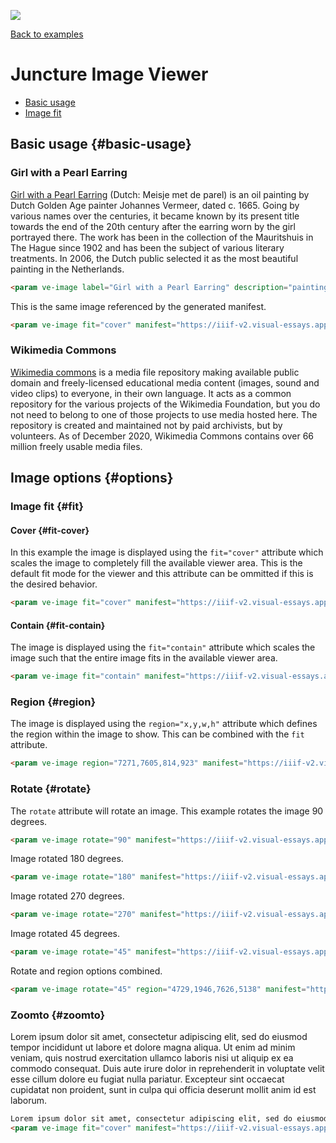 <!-- This just provides a convenient way for viewing the visual essay, it is not actually needed in the essay -->
<a href="https://juncture-digital.org"><img src="https://gitcdn.link/repo/jstor-labs/juncture/main/images/ve-button.png"></a>

<!-- Some config data for the essay -->
<param ve-config title="Image Viewer Examples" layout="vtl">

<a class="nav" href="/examples"><i class="fas fa-arrow-circle-left"></i>Back to examples</a>

# Juncture Image Viewer

- [Basic usage](#basic-usage)
- [Image fit](#fit)

## Basic usage {#basic-usage}

### Girl with a Pearl Earring

[Girl with a Pearl Earring](https://en.wikipedia.org/wiki/Girl_with_a_Pearl_Earring) (Dutch: Meisje met de parel) is an oil painting by Dutch Golden Age painter Johannes Vermeer, dated c. 1665. Going by various names over the centuries, it became known by its present title towards the end of the 20th century after the earring worn by the girl portrayed there. The work has been in the collection of the Mauritshuis in The Hague since 1902 and has been the subject of various literary treatments. In 2006, the Dutch public selected it as the most beautiful painting in the Netherlands.
<param ve-image label="Girl with a Pearl Earring" description="painting by Johannes Vermeer" license="public domain" url="https://upload.wikimedia.org/wikipedia/commons/0/0f/1665_Girl_with_a_Pearl_Earring.jpg">
<param ve-map center="Q221092">

```html
<param ve-image label="Girl with a Pearl Earring" description="painting by Johannes Vermeer" license="public domain" url="https://upload.wikimedia.org/wikipedia/commons/f/fa/Girl_with_a_Pearl_Earring_%28Full_Renovation%29.jpg">
```

This is the same image referenced by the generated manifest.
<param ve-image fit="cover" manifest="https://iiif-v2.visual-essays.app/manifest/6dd738aed85597cac540ad31dd5818e86ef7f2918c7b43a9eb3123d5538e6e4c">

```html
<param ve-image fit="cover" manifest="https://iiif-v2.visual-essays.app/manifest/6dd738aed85597cac540ad31dd5818e86ef7f2918c7b43a9eb3123d5538e6e4c">
```

### Wikimedia Commons

[Wikimedia commons](https://commons.wikimedia.org/wiki/Main_Page) is a media file repository making available public domain and freely-licensed educational media content (images, sound and video clips) to everyone, in their own language. It acts as a common repository for the various projects of the Wikimedia Foundation, but you do not need to belong to one of those projects to use media hosted here. The repository is created and maintained not by paid archivists, but by volunteers.  As of December 2020, Wikimedia Commons contains over 66 million freely usable media files.

<param ve-image fit="cover" manifest="https://iiif-v2.visual-essays.app/manifest/6dd738aed85597cac540ad31dd5818e86ef7f2918c7b43a9eb3123d5538e6e4c">

## Image options {#options}

### Image fit {#fit}

#### Cover {#fit-cover}

In this example the image is displayed using the `fit="cover"` attribute which scales the image to completely fill the available viewer area. This is the default fit mode for the viewer and this attribute can be ommitted if this is the desired behavior.
<param ve-image fit="cover" manifest="https://iiif-v2.visual-essays.app/manifest/6dd738aed85597cac540ad31dd5818e86ef7f2918c7b43a9eb3123d5538e6e4c">

```html
<param ve-image fit="cover" manifest="https://iiif-v2.visual-essays.app/manifest/6dd738aed85597cac540ad31dd5818e86ef7f2918c7b43a9eb3123d5538e6e4c">
```

#### Contain {#fit-contain}

The image is displayed using the `fit="contain"` attribute which scales the image such that the entire image fits in the available viewer area. 
<param ve-image fit="contain" manifest="https://iiif-v2.visual-essays.app/manifest/6dd738aed85597cac540ad31dd5818e86ef7f2918c7b43a9eb3123d5538e6e4c">

```html
<param ve-image fit="contain" manifest="https://iiif-v2.visual-essays.app/manifest/6dd738aed85597cac540ad31dd5818e86ef7f2918c7b43a9eb3123d5538e6e4c">
```

### Region {#region}

The image is displayed using the `region="x,y,w,h"` attribute which defines the region within the image to show.  This can be combined with the `fit` attribute. 
<param ve-image region="7271,7605,814,923" manifest="https://iiif-v2.visual-essays.app/manifest/6dd738aed85597cac540ad31dd5818e86ef7f2918c7b43a9eb3123d5538e6e4c">

```html
<param ve-image region="7271,7605,814,923" manifest="https://iiif-v2.visual-essays.app/manifest/6dd738aed85597cac540ad31dd5818e86ef7f2918c7b43a9eb3123d5538e6e4c">
```

### Rotate {#rotate}

The `rotate` attribute will rotate an image.  This example rotates the image 90 degrees.
<param ve-image rotate="90" manifest="https://iiif-v2.visual-essays.app/manifest/6dd738aed85597cac540ad31dd5818e86ef7f2918c7b43a9eb3123d5538e6e4c">

```html
<param ve-image rotate="90" manifest="https://iiif-v2.visual-essays.app/manifest/6dd738aed85597cac540ad31dd5818e86ef7f2918c7b43a9eb3123d5538e6e4c">
```

Image rotated 180 degrees.
<param ve-image rotate="180" manifest="https://iiif-v2.visual-essays.app/manifest/6dd738aed85597cac540ad31dd5818e86ef7f2918c7b43a9eb3123d5538e6e4c">

```html
<param ve-image rotate="180" manifest="https://iiif-v2.visual-essays.app/manifest/6dd738aed85597cac540ad31dd5818e86ef7f2918c7b43a9eb3123d5538e6e4c">
```

Image rotated 270 degrees.
<param ve-image rotate="270" manifest="https://iiif-v2.visual-essays.app/manifest/6dd738aed85597cac540ad31dd5818e86ef7f2918c7b43a9eb3123d5538e6e4c">

```html
<param ve-image rotate="270" manifest="https://iiif-v2.visual-essays.app/manifest/6dd738aed85597cac540ad31dd5818e86ef7f2918c7b43a9eb3123d5538e6e4c">
```

Image rotated 45 degrees.
<param ve-image rotate="45" manifest="https://iiif-v2.visual-essays.app/manifest/6dd738aed85597cac540ad31dd5818e86ef7f2918c7b43a9eb3123d5538e6e4c">

```html
<param ve-image rotate="45" manifest="https://iiif-v2.visual-essays.app/manifest/6dd738aed85597cac540ad31dd5818e86ef7f2918c7b43a9eb3123d5538e6e4c">
```

Rotate and region options combined.
<param ve-image rotate="45" region="4729,1946,7626,5138" manifest="https://iiif-v2.visual-essays.app/manifest/6dd738aed85597cac540ad31dd5818e86ef7f2918c7b43a9eb3123d5538e6e4c">

```html
<param ve-image rotate="45" region="4729,1946,7626,5138" manifest="https://iiif-v2.visual-essays.app/manifest/6dd738aed85597cac540ad31dd5818e86ef7f2918c7b43a9eb3123d5538e6e4c">
```

### Zoomto {#zoomto}

Lorem ipsum dolor sit amet, consectetur adipiscing elit, sed do eiusmod tempor incididunt ut labore et dolore magna aliqua. Ut enim ad minim veniam, quis nostrud exercitation ullamco laboris nisi ut aliquip ex ea <span data-click-image-zoomto="3607,4314,4238,4061">commodo consequat</span>. Duis aute irure dolor in reprehenderit in voluptate velit esse cillum dolore eu fugiat nulla pariatur. Excepteur sint occaecat cupidatat non proident, sunt in culpa qui officia deserunt mollit anim id est laborum.
<param ve-image fit="cover" manifest="https://iiif-v2.visual-essays.app/manifest/6dd738aed85597cac540ad31dd5818e86ef7f2918c7b43a9eb3123d5538e6e4c">

```html
Lorem ipsum dolor sit amet, consectetur adipiscing elit, sed do eiusmod tempor incididunt ut labore et dolore magna aliqua. Ut enim ad minim veniam, quis nostrud exercitation ullamco laboris nisi ut aliquip ex ea <span data-click-image-zoomto="3607,4314,4238,4061">commodo consequat</span>. Duis aute irure dolor in reprehenderit in voluptate velit esse cillum dolore eu fugiat nulla pariatur. Excepteur sint occaecat cupidatat non proident, sunt in culpa qui officia deserunt mollit anim id est laborum.
<param ve-image fit="cover" manifest="https://iiif-v2.visual-essays.app/manifest/6dd738aed85597cac540ad31dd5818e86ef7f2918c7b43a9eb3123d5538e6e4c">
```
